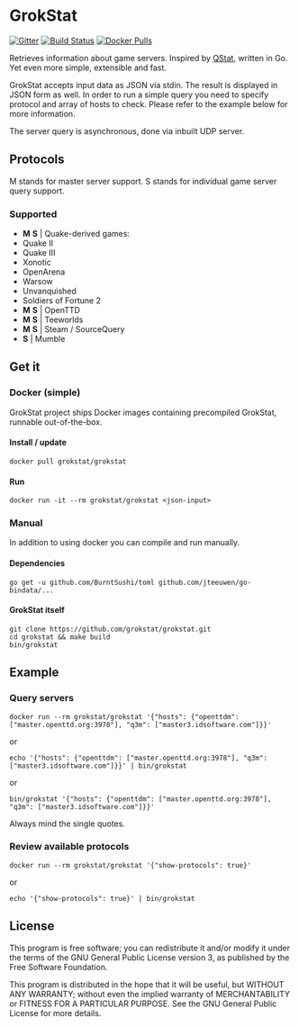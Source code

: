 # GrokStat
[![Gitter](https://img.shields.io/badge/gitter-%23grokstat%2Fgrokstat-blue.svg)](https://gitter.im/grokstat/grokstat?utm_source=badge&utm_medium=badge&utm_campaign=pr-badge&utm_content=badge)
[![Build Status](https://img.shields.io/travis/grokstat/grokstat.svg)](https://travis-ci.org/grokstat/grokstat)
[![Docker Pulls](https://img.shields.io/docker/pulls/grokstat/grokstat.svg)](https://hub.docker.com/r/grokstat/grokstat/)

Retrieves information about game servers. Inspired by [QStat](https://github.com/multiplay/qstat), written in Go. Yet even more simple, extensible and fast.

GrokStat accepts input data as JSON via stdin. The result is displayed in JSON form as well. In order to run a simple query you need to specify protocol and array of hosts to check. Please refer to the example below for more information.

The server query is asynchronous, done via inbuilt UDP server.

## Protocols
M stands for master server support. S stands for individual game server query support.

### Supported
- **M** **S** | Quake-derived games:
 - Quake II
 - Quake III
 - Xonotic
 - OpenArena
 - Warsow
 - Unvanquished
 - Soldiers of Fortune 2
- **M** **S** | OpenTTD
- **M** **S** | Teeworlds
- **M** **S** | Steam / SourceQuery
- **S** | Mumble

## Get it
### Docker (simple)
GrokStat project ships Docker images containing precompiled GrokStat, runnable out-of-the-box.
#### Install / update
    docker pull grokstat/grokstat
#### Run
    docker run -it --rm grokstat/grokstat <json-input>
### Manual
In addition to using docker you can compile and run manually.
#### Dependencies
	go get -u github.com/BurntSushi/toml github.com/jteeuwen/go-bindata/...
#### GrokStat itself
	git clone https://github.com/grokstat/grokstat.git
    cd grokstat && make build
    bin/grokstat

## Example
### Query servers
	docker run --rm grokstat/grokstat '{"hosts": {"openttdm": ["master.openttd.org:3978"], "q3m": ["master3.idsoftware.com"]}}'

or

    echo '{"hosts": {"openttdm": ["master.openttd.org:3978"], "q3m": ["master3.idsoftware.com"]}}' | bin/grokstat

or

	bin/grokstat '{"hosts": {"openttdm": ["master.openttd.org:3978"], "q3m": ["master3.idsoftware.com"]}}'

Always mind the single quotes.
### Review available protocols
    docker run --rm grokstat/grokstat '{"show-protocols": true}'

or

    echo '{"show-protocols": true}' | bin/grokstat

## License
This program is free software; you can redistribute it and/or modify it under the terms of the GNU General Public License version 3, as published by the Free Software Foundation.

This program is distributed in the hope that it will be useful, but WITHOUT ANY WARRANTY; without even the implied warranty of MERCHANTABILITY or FITNESS FOR A PARTICULAR PURPOSE. See the GNU General Public License for more details.

